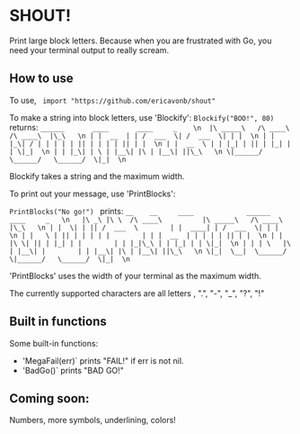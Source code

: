 # SHOUT!
Print large block letters. Because when you are frustrated with Go, you need your terminal output to really scream.

## How to use
To use,
`` import "https://github.com/ericavonb/shout"``

To make a string into block letters, use 'Blockify':
``Blockify("BOO!", 80)``
returns:
``______       ____       ____     _    \n 
|\ _____\   /\ ____\   /\ ____\  |\_\   \n
| |  __  | | /  ___  \| /  ___  \| | |  \n
| | |_\| / | | | | | || | | | | || | |  \n
| |  __  \ | | |_| | || | |_| | | \|_|  \n
| | |_\| | \ | |__\| |\ | |__\| ||\_\   \n
 \|______/   \______/   \______/  \|_|  \n``
 
 Blockify takes a string and the maximum width.
 
 To print out your message, use 'PrintBlocks':
 
 ``PrintBlocks("No go!") ``
 prints:
 ``__    __     ____             ______       ____     _   \n  
|\ _\ |\ \  /\ ____\          |\ _____\   /\ ____\  |\_\   \n
| |  \| | || /  ___  \        | |  ____| | /  ___  \| | |  \n
| |   \ | || | | | | |        | | |  __  | | | | | || | |  \n
| | |\ \| || | |_| | |        | | |_|\_\ | | |_| | | \|_|  \n
| | | \   |\ | |__\| |        | | |__\| |\ | |__\| ||\_\   \n
 \|_|  \__|  \______/          \|______/   \______/  \|_|  \n``

'PrintBlocks' uses the width of your terminal as the maximum width.

The currently supported characters are all letters , ".", "-", "_", "?", "!"

## Built in functions
Some built-in functions:
- 'MegaFail(err)` prints "FAIL!" if err is not nil.
- 'BadGo()` prints "BAD GO!"


## Coming soon:
Numbers, more symbols, underlining, colors!	
	
